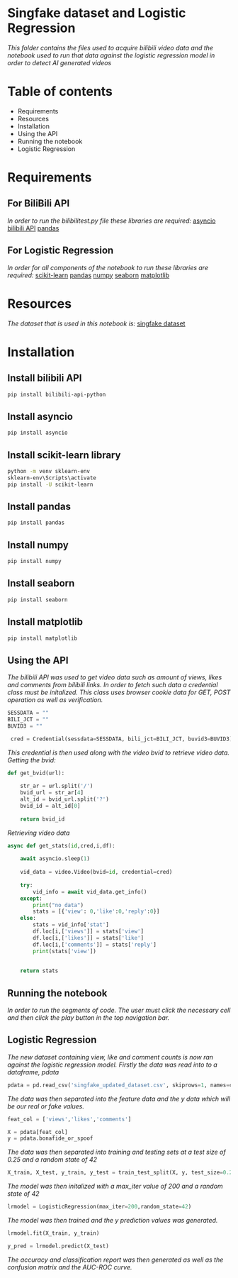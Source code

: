 # Singfake dataset and Logistic Regression
*This folder contains the files used to acquire bilibili video data and the notebook used to run that data against the logistic regression model in order to detect AI generated videos*
# Table of contents
- Requirements
- Resources
- Installation
- Using the API
- Running the notebook
- Logistic Regression

# Requirements

## For BiliBili API
*In order to run the bilibilitest.py file these libraries are required:*
[asyncio](https://pypi.org/project/asyncio/)
[bilibili API](https://pypi.org/project/bilibili-api-python/)
[pandas](https://pypi.org/project/pandas/)

## For Logistic Regression
*In order for all components of the notebook to run these libraries are required:*
[scikit-learn](https://scikit-learn.org/stable/install.html)
[pandas](https://pypi.org/project/pandas/)
[numpy](https://pypi.org/project/numpy/)
[seaborn](https://pypi.org/project/seaborn/)
[matplotlib](https://pypi.org/project/matplotlib/)

# Resources
*The dataset that is used in this notebook is:* [singfake dataset](https://singfake.org/)

# Installation

## Install bilibili API
```bash
pip install bilibili-api-python
```
## Install asyncio
```bash
pip install asyncio
```
## Install scikit-learn library

```bash
python -m venv sklearn-env
sklearn-env\Scripts\activate
pip install -U scikit-learn
```
## Install pandas

```bash
pip install pandas
```

## Install numpy

```bash
pip install numpy
```

## Install seaborn

```bash
pip install seaborn
```

## Install matplotlib

```bash
pip install matplotlib
```

## Using the API
*The bilibili API was used to get video data such as amount of views, likes and comments from bilibili links. In order to fetch such data a credential class must be initalized. This class uses browser cookie data for GET, POST operation as well as verification.*
```python
SESSDATA = ""
BILI_JCT = ""
BUVID3 = ""
```
```python
 cred = Credential(sessdata=SESSDATA, bili_jct=BILI_JCT, buvid3=BUVID3)
```
*This credential is then used along with the video bvid to retrieve video data.*
*Getting the bvid:*
```python
def get_bvid(url):
    
    str_ar = url.split('/')
    bvid_url = str_ar[4]
    alt_id = bvid_url.split('?')
    bvid_id = alt_id[0]
    
    return bvid_id
```
*Retrieving video data*
```python
async def get_stats(id,cred,i,df):
    
    await asyncio.sleep(1) 
    
    vid_data = video.Video(bvid=id, credential=cred)
    
    try:
        vid_info = await vid_data.get_info()
    except:
        print("no data")
        stats = [{'view': 0,'like':0,'reply':0}]
    else:
        stats = vid_info['stat']
        df.loc[i,['views']] = stats['view']
        df.loc[i,['likes']] = stats['like']
        df.loc[i,['comments']] = stats['reply']
        print(stats['view'])
        
        
    return stats
```

## Running the notebook
*In order to run the segments of code. The user must click the necessary cell and then click the play button in the top navigation bar.*

## Logistic Regression

*The new dataset containing view, like and comment counts is now ran against the logistic regression model. Firstly the data was read into to a dataframe, pdata*
```python
pdata = pd.read_csv('singfake_updated_dataset.csv', skiprows=1, names=col_names)
```
*The data was then separated into the feature data and the y data which will be our real or fake values.*
```python
feat_col = ['views','likes','comments']

X = pdata[feat_col] 
y = pdata.bonafide_or_spoof
```
*The data was then separated into training and testing sets at a test size of 0.25 and a random state of 42*
```python
X_train, X_test, y_train, y_test = train_test_split(X, y, test_size=0.25, random_state=42)
```
*The model was then initalized with a max_iter value of 200 and a random state of 42*
```python
lrmodel = LogisticRegression(max_iter=200,random_state=42)
```
*The model was then trained and the y prediction values was generated.*
```python
lrmodel.fit(X_train, y_train)

y_pred = lrmodel.predict(X_test)
```
*The accuracy and classification report was then generated as well as the confusion matrix and the AUC-ROC curve.*
